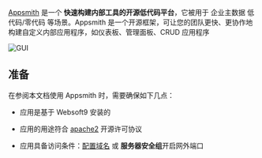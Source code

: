[Appsmith](https://www.appsmith.com/) 是一个 **快速构建内部工具的开源低代码平台**，它被用于 企业主数据 低代码/零代码  等场景。Appsmith 是一个开源框架，可让您的团队更快、更协作地构建自定义内部应用程序，如仪表板、管理面板、CRUD 应用程序


![GUI](https://libs.websoft9.com/Websoft9/DocsPicture/zh/appsmith/appsmith-gui-websoft9.png)


## 准备

在参阅本文档使用 Appsmith 时，需要确保如下几点：

- 应用是基于 Websoft9 安装的

- 应用的用途符合 [apache2](https://opensource.org/licenses/Apache-2.0) 开源许可协议

- 应用具备访问条件：[配置域名](./domain-set) 或 **服务器安全组**开启网外端口